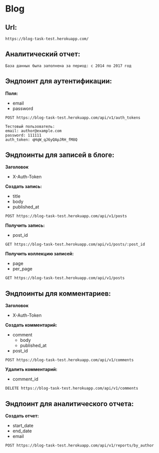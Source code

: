 # Blog 

## Url:
```
https://blog-task-test.herokuapp.com/
```
## Аналитический отчет:
```
База данных была заполнена за период: с 2014 по 2017 год
```
## Эндпоинт для аутентификации:
**Поля:**
- email
- password
```
POST https://blog-task-test.herokuapp.com/api/v1/auth_tokens
```
```
Тестовый пользователь:
email: author@example.com
password: 111111
auth_token: qHqW_qJ6yQApJRH_fM8Q
```
## Эндпоинты для записей в блоге:
**Заголовок**
- X-Auth-Token

**Создать запись:**
- title
- body
- published_at
```
POST https://blog-task-test.herokuapp.com/api/v1/posts
```
**Получить запись:**
- post_id
```
GET https://blog-task-test.herokuapp.com/api/v1/posts/:post_id
```
**Получить коллекцию записей:**
- page
- per_page
```
GET https://blog-task-test.herokuapp.com/api/v1/posts
```
## Эндпоинты для комментариев:
**Заголовок**
- X-Auth-Token

**Создать комментарий:**
- comment
    - body
    - published_at
- post_id
```
POST https://blog-task-test.herokuapp.com/api/v1/comments
```
**Удалить комментарий:**
- comment_id
```
DELETE https://blog-task-test.herokuapp.com/api/v1/comments
```
## Эндпоинт для аналитического отчета:
**Создать отчет:**
- start_date
- end_date
- email
```
POST https://blog-task-test.herokuapp.com/api/v1/reports/by_author
